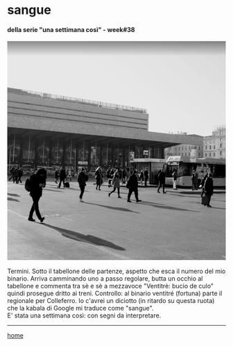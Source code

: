 # sangue 

#### della serie "una settimana così" - week#38  
![](/interarete087.png "Roma Termini - piazzalone")   
   
Termini. Sotto il tabellone delle partenze, aspetto che esca il numero del mio binario. Arriva camminando uno a passo regolare, butta un occhio al tabellone e commenta tra sè e sè a mezzavoce "Ventitrè: bucio de culo" quindi prosegue dritto ai treni. Controllo: al binario ventitré (fortuna) parte il regionale per Colleferro. Io c'avrei un diciotto (in ritardo su questa ruota) che la kabala di Google mi traduce come "sangue".  
E' stata una settimana così: con segni da interpretare.   

---  
[home](/interarete.md) 

